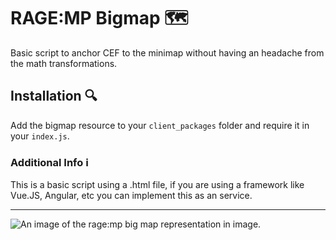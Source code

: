 # RAGE:MP Bigmap 🗺️
Basic script to anchor CEF to the minimap without having an headache from the math transformations.

## Installation 🔍
Add the bigmap resource to your `client_packages` folder and require it in your `index.js`.

### Additional Info ℹ️
This is a basic script using a .html file, if you are using a framework like Vue.JS, Angular, etc you can implement this as an service.

---
<img src="https://media.discordapp.net/attachments/1237511993439813734/1237769040580050994/image.png?ex=663cd9bf&is=663b883f&hm=81c08d02bb19611546f45b50b29e06dc45ff6479da803ddf082ea4ed412d9fd7&=&format=webp&quality=lossless&width=1193&height=671" alt="An image of the rage:mp big map representation in image." />
